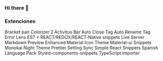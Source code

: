 ### Hi there 👋

<!--
**jruizsilva/jruizsilva** is a ✨ _special_ ✨ repository because its `README.md` (this file) appears on your GitHub profile.

Here are some ideas to get you started:

- 🔭 I’m currently working on ...
- 🌱 I’m currently learning ...
- 👯 I’m looking to collaborate on ...
- 🤔 I’m looking for help with ...
- 💬 Ask me about ...
- 📫 How to reach me: ...
- 😄 Pronouns: ...
- ⚡ Fun fact: ...
-->
### Extenciones
Bracket pair Colorizer 2
Activitus Bar
Auto Close Tag
Auto Rename Tag
Error Lens
ES7 + REACT/REDUX/REACT-Native snippets
Live Server
Markdown Preview Enhanced
Material Icon Theme
Material-ui Snippets
Monokai Night Theme
Prettier
Setting Sync
Simple React Snippets
Spanish Language Pack 
Styled-components-snippets
TypeScript Importer
